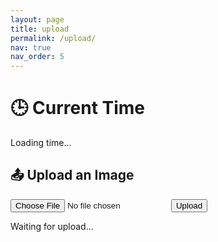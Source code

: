```yaml
---
layout: page
title: upload
permalink: /upload/
nav: true
nav_order: 5
---
```


<h1>🕒 Current Time</h1>
<p id="time">Loading time...</p>

<h2>📤 Upload an Image</h2>
<form id="upload-form" enctype="multipart/form-data">
  <input type="file" name="file" id="file-input" accept="image/*" required>
  <button type="submit">Upload</button>
</form>
<p id="upload-status">Waiting for upload...</p>

<script>
const apiBase = "https://arshakrz-simple-api-arshak.hf.space";  // ← Update if renamed

// Load current time
fetch(`${apiBase}/`)
  .then(res => res.json())
  .then(data => {
    document.getElementById("time").textContent = "⏰ Time: " + data.time;
  })
  .catch(() => {
    document.getElementById("time").textContent = "❌ Failed to load time.";
  });

// Upload image
document.getElementById("upload-form").addEventListener("submit", async (e) => {
  e.preventDefault();
  const fileInput = document.getElementById("file-input");
  const formData = new FormData();
  formData.append("file", fileInput.files[0]);

  document.getElementById("upload-status").textContent = "⏳ Uploading...";

  try {
    const res = await fetch(`${apiBase}/upload`, {
      method: "POST",
      body: formData
    });
    const data = await res.json();
    document.getElementById("upload-status").textContent = "✅ " + data.message;
  } catch {
    document.getElementById("upload-status").textContent = "❌ Upload failed.";
  }
});
</script>
